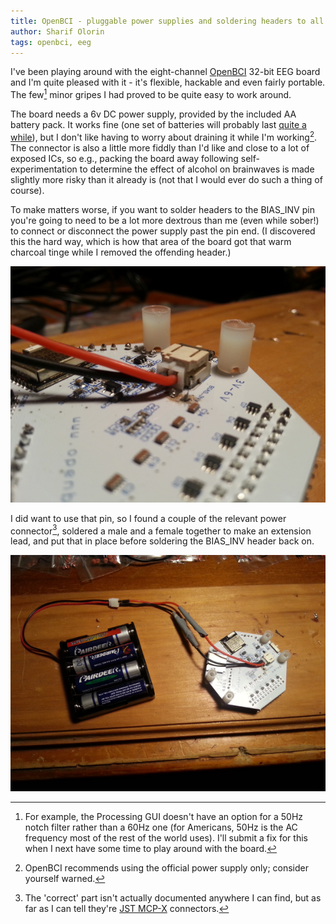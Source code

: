 ```yaml
---
title: OpenBCI - pluggable power supplies and soldering headers to all of the things
author: Sharif Olorin
tags: openbci, eeg
---
```


I've been playing around with the eight-channel
[OpenBCI](http://openbci.com/) 32-bit EEG board and I'm quite
pleased with it - it's flexible, hackable and even fairly portable. The
few[^gripe] minor gripes I had proved to be quite easy to work around.

The board needs a 6v DC power supply, provided by the included AA
battery pack. It works fine (one set of batteries will probably last
[quite a while](http://eeghacker.blogspot.com.au/2015/01/estimating-openbci-battery-life.html)), but I don't like having to worry
about draining it while I'm working[^warning]. The connector is also a little more
fiddly than I'd like and close to a lot of exposed ICs, so e.g.,
packing the board away following self-experimentation to determine the
effect of alcohol on brainwaves is made slightly more risky than it
already is (not that I would ever do such a thing of course).

To make matters worse, if you want to solder headers to the BIAS\_INV
pin you're going to need to be a lot more dextrous than me (even while
sober!) to connect or disconnect the power supply past the pin end. (I
discovered this the hard way, which is how that area of the board got
that warm charcoal tinge while I removed the offending header.)

![second attempt at getting headers in place - the burn is the result of attempting to undo the first](img/bias-inv.png)

I did want to use that pin, so I found a couple of the relevant power
connector[^power-connector], soldered a male and a female together to make an
extension lead, and put that in place before soldering the BIAS\_INV
header back on.

![same power supply, much easier to swap out](img/openbci-final.png)

[^gripe]: For example, the Processing GUI doesn't have an option for a 50Hz notch filter rather than a 60Hz one (for Americans, 50Hz is the AC frequency most of the rest of the world uses). I'll submit a fix for this when I next have some time to play around with the board.

[^power-connector]: The 'correct' part isn't actually documented anywhere I can find, but as far as I can tell they're [JST MCP-X](http://www.micronwings.com/Products/JSTMCP-XConnectors/index.shtml) connectors.

[^warning]: OpenBCI recommends using the official power supply only; consider yourself warned.
